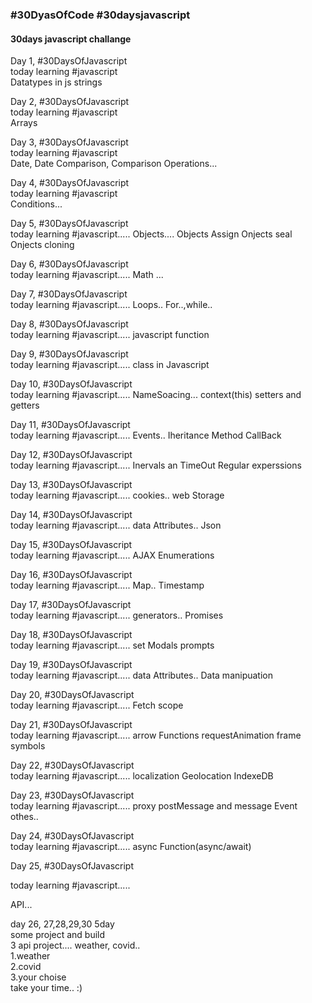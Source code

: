 <h3>#30DyasOfCode #30daysjavascript </h3>

 <h4> 30days javascript challange</h4>

Day 1, #30DaysOfJavascript  
today learning #javascript  
Datatypes in js
strings

Day 2, #30DaysOfJavascript  
today learning #javascript  
Arrays

Day 3, #30DaysOfJavascript  
today learning #javascript  
Date,
Date Comparison,
Comparison Operations...

Day 4, #30DaysOfJavascript  
today learning #javascript  
Conditions...

Day 5, #30DaysOfJavascript  
today learning #javascript.....
Objects....
Objects Assign
Onjects seal
Onjects cloning

Day 6, #30DaysOfJavascript  
today learning #javascript.....
Math ...

Day 7, #30DaysOfJavascript  
today learning #javascript.....
Loops..
For..,while..

Day 8, #30DaysOfJavascript  
today learning #javascript.....
javascript function

Day 9, #30DaysOfJavascript  
today learning #javascript.....
class in Javascript

Day 10, #30DaysOfJavascript  
today learning #javascript.....
NameSoacing...
context(this)
setters and getters

Day 11, #30DaysOfJavascript  
today learning #javascript.....
Events..
Iheritance
Method
CallBack

Day 12, #30DaysOfJavascript  
today learning #javascript.....
Inervals an TimeOut
Regular experssions

Day 13, #30DaysOfJavascript  
today learning #javascript.....
cookies..
web Storage

Day 14, #30DaysOfJavascript  
today learning #javascript.....
data Attributes..
Json

Day 15, #30DaysOfJavascript  
today learning #javascript.....
AJAX
Enumerations

Day 16, #30DaysOfJavascript  
today learning #javascript.....
Map..
Timestamp

Day 17, #30DaysOfJavascript  
today learning #javascript.....
generators..
Promises

Day 18, #30DaysOfJavascript  
today learning #javascript.....
set
Modals prompts

Day 19, #30DaysOfJavascript  
today learning #javascript.....
data Attributes..
Data manipuation

Day 20, #30DaysOfJavascript  
today learning #javascript.....
Fetch
scope

Day 21, #30DaysOfJavascript  
today learning #javascript.....
arrow Functions
requestAnimation frame
symbols

Day 22, #30DaysOfJavascript  
today learning #javascript.....
localization
Geolocation
IndexeDB

Day 23, #30DaysOfJavascript  
today learning #javascript.....
proxy
postMessage and message Event
othes..

Day 24, #30DaysOfJavascript  
today learning #javascript.....
async Function(async/await)

Day 25, #30DaysOfJavascript
<p> today learning #javascript.....</p>
API...<br>

day 26, 27,28,29,30
5day <br>
some project and build <br>
3 api project.... weather, covid.. <br>
1.weather <br>
2.covid <br>
3.your choise <br>
take your time.. :) 
